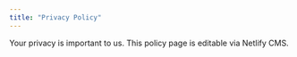 ```yaml
---
title: "Privacy Policy"
---
```


Your privacy is important to us. This policy page is editable via Netlify CMS.


